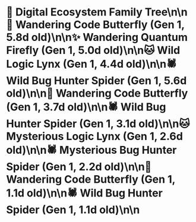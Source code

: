 # 🌳 Digital Ecosystem Family Tree\n\n🦋 Wandering Code Butterfly (Gen 1, 5.8d old)\n\n✨ Wandering Quantum Firefly (Gen 1, 5.0d old)\n\n🐱 Wild Logic Lynx (Gen 1, 4.4d old)\n\n🕷️ Wild Bug Hunter Spider (Gen 1, 5.6d old)\n\n🦋 Wandering Code Butterfly (Gen 1, 3.7d old)\n\n🕷️ Wild Bug Hunter Spider (Gen 1, 3.1d old)\n\n🐱 Mysterious Logic Lynx (Gen 1, 2.6d old)\n\n🕷️ Mysterious Bug Hunter Spider (Gen 1, 2.2d old)\n\n🦋 Wandering Code Butterfly (Gen 1, 1.1d old)\n\n🕷️ Wild Bug Hunter Spider (Gen 1, 1.1d old)\n\n
